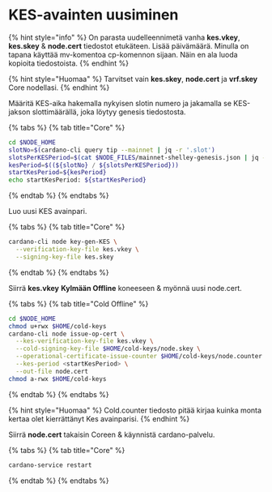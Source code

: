 # KES-avainten uusiminen

{% hint style="info" %}
On parasta uudelleennimetä vanha **kes.vkey**, **kes.skey** & **node.cert** tiedostot etukäteen. Lisää päivämäärä. Minulla on tapana käyttää mv-komentoa cp-komennon sijaan. Näin en ala luoda kopioita tiedostoista.
{% endhint %}

{% hint style="Huomaa" %}
Tarvitset vain **kes.skey**, **node.cert** ja **vrf.skey** Core nodellasi.
{% endhint %}

Määritä KES-aika hakemalla nykyisen slotin numero ja jakamalla se KES-jakson slottimäärällä, joka löytyy genesis tiedostosta.

{% tabs %}
{% tab title="Core" %}
```bash
cd $NODE_HOME
slotNo=$(cardano-cli query tip --mainnet | jq -r '.slot')
slotsPerKESPeriod=$(cat $NODE_FILES/mainnet-shelley-genesis.json | jq -r '.slotsPerKESPeriod')
kesPeriod=$((${slotNo} / ${slotsPerKESPeriod}))
startKesPeriod=${kesPeriod}
echo startKesPeriod: ${startKesPeriod}
```
{% endtab %}
{% endtabs %}

Luo uusi KES avainpari.

{% tabs %}
{% tab title="Core" %}
```bash
cardano-cli node key-gen-KES \
  --verification-key-file kes.vkey \
  --signing-key-file kes.skey
```
{% endtab %}
{% endtabs %}

Siirrä **kes.vkey** **Kylmään Offline** koneeseen & myönnä uusi node.cert.

{% tabs %}
{% tab title="Cold Offline" %}
```bash
cd $NODE_HOME
chmod u+rwx $HOME/cold-keys
cardano-cli node issue-op-cert \
  --kes-verification-key-file kes.vkey \
  --cold-signing-key-file $HOME/cold-keys/node.skey \
  --operational-certificate-issue-counter $HOME/cold-keys/node.counter \
  --kes-period <startKesPeriod> \
  --out-file node.cert
chmod a-rwx $HOME/cold-keys
```
{% endtab %}
{% endtabs %}

{% hint style="Huomaa" %}
Cold.counter tiedosto pitää kirjaa kuinka monta kertaa olet kierrättänyt Kes avainparisi.
{% endhint %}

Siirrä **node.cert** takaisin Coreen & käynnistä cardano-palvelu.

{% tabs %}
{% tab title="Core" %}
```bash
cardano-service restart
```
{% endtab %}
{% endtabs %}

